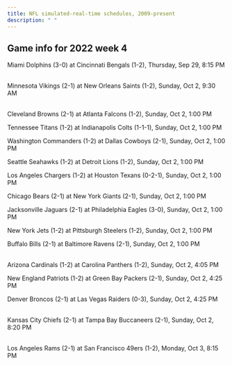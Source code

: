 ```yaml
---
title: NFL simulated-real-time schedules, 2009-present
description: " "
---
```


## Game info for 2022 week 4
Miami Dolphins (3-0) at Cincinnati Bengals (1-2), Thursday, Sep 29, 8:15 PM

<br/>Minnesota Vikings (2-1) at New Orleans Saints (1-2), Sunday, Oct 2, 9:30 AM

<br/>Cleveland Browns (2-1) at Atlanta Falcons (1-2), Sunday, Oct 2, 1:00 PM

Tennessee Titans (1-2) at Indianapolis Colts (1-1-1), Sunday, Oct 2, 1:00 PM

Washington Commanders (1-2) at Dallas Cowboys (2-1), Sunday, Oct 2, 1:00 PM

Seattle Seahawks (1-2) at Detroit Lions (1-2), Sunday, Oct 2, 1:00 PM

Los Angeles Chargers (1-2) at Houston Texans (0-2-1), Sunday, Oct 2, 1:00 PM

Chicago Bears (2-1) at New York Giants (2-1), Sunday, Oct 2, 1:00 PM

Jacksonville Jaguars (2-1) at Philadelphia Eagles (3-0), Sunday, Oct 2, 1:00 PM

New York Jets (1-2) at Pittsburgh Steelers (1-2), Sunday, Oct 2, 1:00 PM

Buffalo Bills (2-1) at Baltimore Ravens (2-1), Sunday, Oct 2, 1:00 PM

<br/>Arizona Cardinals (1-2) at Carolina Panthers (1-2), Sunday, Oct 2, 4:05 PM

New England Patriots (1-2) at Green Bay Packers (2-1), Sunday, Oct 2, 4:25 PM

Denver Broncos (2-1) at Las Vegas Raiders (0-3), Sunday, Oct 2, 4:25 PM

<br/>Kansas City Chiefs (2-1) at Tampa Bay Buccaneers (2-1), Sunday, Oct 2, 8:20 PM

<br/>Los Angeles Rams (2-1) at San Francisco 49ers (1-2), Monday, Oct 3, 8:15 PM

